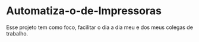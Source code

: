 # Automatiza-o-de-Impressoras
Esse projeto tem como foco, facilitar o dia a dia meu e dos meus colegas de trabalho.
